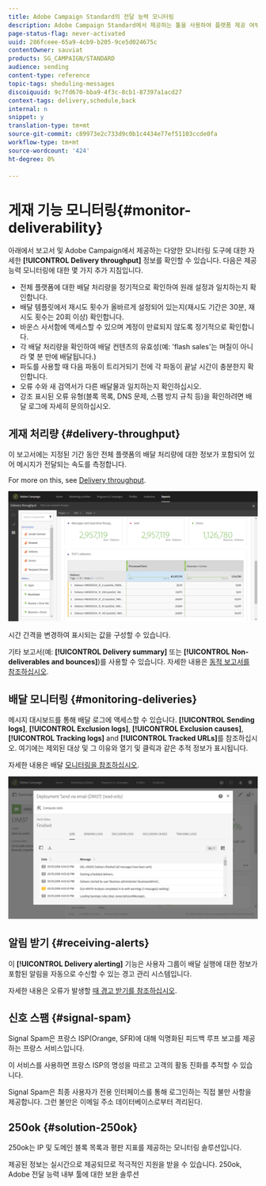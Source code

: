 ```yaml
---
title: Adobe Campaign Standard의 전달 능력 모니터링
description: Adobe Campaign Standard에서 제공하는 툴을 사용하여 플랫폼 제공 여부를 모니터링할 수 있습니다.
page-status-flag: never-activated
uuid: 286fceee-65a9-4cb9-b205-9ce5d024675c
contentOwner: sauviat
products: SG_CAMPAIGN/STANDARD
audience: sending
content-type: reference
topic-tags: sheduling-messages
discoiquuid: 9c7fd670-bba9-4f3c-8cb1-87397a1acd27
context-tags: delivery,schedule,back
internal: n
snippet: y
translation-type: tm+mt
source-git-commit: c89973e2c733d9c0b1c4434e77ef51103ccde0fa
workflow-type: tm+mt
source-wordcount: '424'
ht-degree: 0%

---
```



# 게재 기능 모니터링{#monitor-deliverability}

아래에서 보고서 및 Adobe Campaign에서 제공하는 다양한 모니터링 도구에 대한 자세한 **[!UICONTROL Delivery throughput]** 정보를 확인할 수 있습니다. 다음은 제공 능력 모니터링에 대한 몇 가지 추가 지침입니다.
* 전체 플랫폼에 대한 배달 처리량을 정기적으로 확인하여 원래 설정과 일치하는지 확인합니다.
* 배달 템플릿에서 재시도 횟수가 올바르게 설정되어 있는지(재시도 기간은 30분, 재시도 횟수는 20회 이상) 확인합니다.
* 바운스 사서함에 액세스할 수 있으며 계정이 만료되지 않도록 정기적으로 확인합니다.
* 각 배달 처리량을 확인하여 배달 컨텐츠의 유효성(예: &#39;flash sales&#39;는 며칠이 아니라 몇 분 만에 배달됩니다.)
* 파도를 사용할 때 다음 파동이 트리거되기 전에 각 파동이 끝날 시간이 충분한지 확인합니다.
* 오류 수와 새 검역서가 다른 배달물과 일치하는지 확인하십시오.
* 강조 표시된 오류 유형(블록 목록, DNS 문제, 스팸 방지 규칙 등)을 확인하려면 배달 로그에 자세히 문의하십시오.

## 게재 처리량 {#delivery-throughput}

이 보고서에는 지정된 기간 동안 전체 플랫폼의 배달 처리량에 대한 정보가 포함되어 있어 메시지가 전달되는 속도를 측정합니다.

For more on this, see [Delivery throughput](../../reporting/using/delivery-throughput.md).

![](assets/delivery_reports_1.png)

시간 간격을 변경하여 표시되는 값을 구성할 수 있습니다.

기타 보고서(예: **[!UICONTROL Delivery summary]** 또는 **[!UICONTROL Non-deliverables and bounces]**)를 사용할 수 있습니다. 자세한 내용은 [동적 보고서를 참조하십시오](../../reporting/using/about-dynamic-reports.md).

## 배달 모니터링 {#monitoring-deliveries}

메시지 대시보드를 통해 배달 로그에 액세스할 수 있습니다. **[!UICONTROL Sending logs]**, **[!UICONTROL Exclusion logs]**, **[!UICONTROL Exclusion causes]**, **[!UICONTROL Tracking logs]** and **[!UICONTROL Tracked URLs]**&#x200B;를 참조하십시오. 여기에는 제외된 대상 및 그 이유와 열기 및 클릭과 같은 추적 정보가 표시됩니다.

자세한 내용은 배달 [모니터링을 참조하십시오](../../sending/using/monitoring-a-delivery.md).

![](assets/sending_delivery1.png)

## 알림 받기 {#receiving-alerts}

이 **[!UICONTROL Delivery alerting]** 기능은 사용자 그룹이 배달 실행에 대한 정보가 포함된 알림을 자동으로 수신할 수 있는 경고 관리 시스템입니다.

자세한 내용은 오류가 발생할 [때 경고 받기를 참조하십시오](../../sending/using/receiving-alerts-when-failures-happen.md).

## 신호 스팸 {#signal-spam}

Signal Spam은 프랑스 ISP(Orange, SFR)에 대해 익명화된 피드백 루프 보고를 제공하는 프랑스 서비스입니다.

이 서비스를 사용하면 프랑스 ISP의 명성을 따르고 고객의 활동 진화를 추적할 수 있습니다.

Signal Spam은 최종 사용자가 전용 인터페이스를 통해 로그인하는 직접 불만 사항을 제공합니다. 그런 불만은 이메일 주소 데이터베이스로부터 격리된다.

## 250ok {#solution-250ok}

250ok는 IP 및 도메인 블록 목록과 평판 지표를 제공하는 모니터링 솔루션입니다.

제공된 정보는 실시간으로 제공되므로 적극적인 지원을 받을 수 있습니다. 250ok, Adobe 전달 능력 내부 툴에 대한 보완 솔루션
